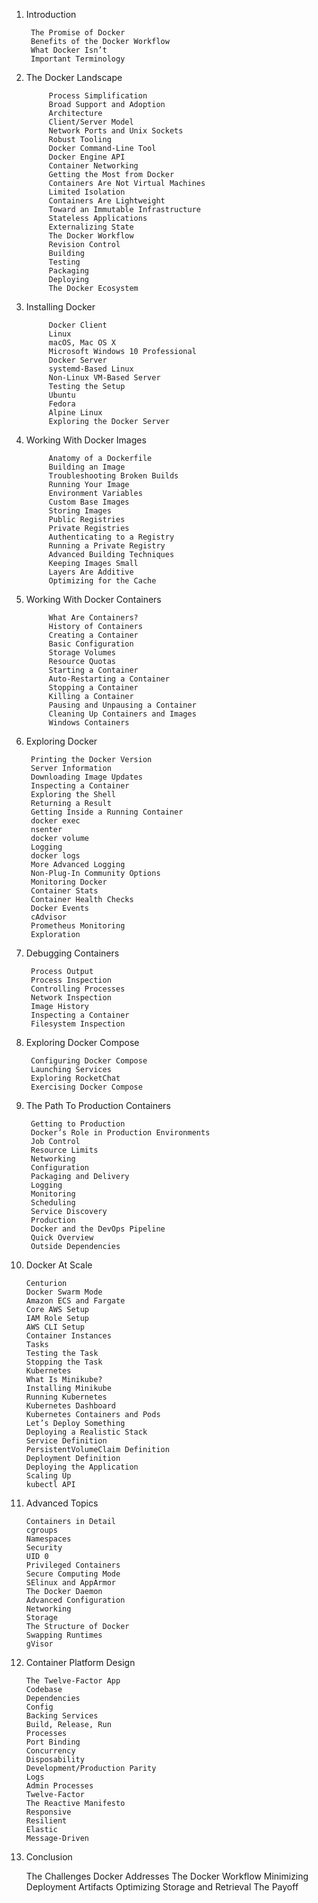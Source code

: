 1. Introduction
   
        The Promise of Docker
        Benefits of the Docker Workflow
        What Docker Isn’t
        Important Terminology

2. The Docker Landscape

            Process Simplification
            Broad Support and Adoption
            Architecture
            Client/Server Model
            Network Ports and Unix Sockets
            Robust Tooling
            Docker Command-Line Tool
            Docker Engine API
            Container Networking
            Getting the Most from Docker
            Containers Are Not Virtual Machines
            Limited Isolation
            Containers Are Lightweight
            Toward an Immutable Infrastructure
            Stateless Applications
            Externalizing State
            The Docker Workflow
            Revision Control
            Building
            Testing
            Packaging
            Deploying
            The Docker Ecosystem
 
3. Installing Docker
   
            Docker Client
            Linux
            macOS, Mac OS X
            Microsoft Windows 10 Professional
            Docker Server
            systemd-Based Linux
            Non-Linux VM-Based Server
            Testing the Setup
            Ubuntu
            Fedora
            Alpine Linux
            Exploring the Docker Server
 
4. Working With Docker Images

            Anatomy of a Dockerfile
            Building an Image
            Troubleshooting Broken Builds
            Running Your Image
            Environment Variables
            Custom Base Images
            Storing Images
            Public Registries
            Private Registries
            Authenticating to a Registry
            Running a Private Registry
            Advanced Building Techniques
            Keeping Images Small
            Layers Are Additive
            Optimizing for the Cache
 
5. Working With Docker Containers
   

            What Are Containers?
            History of Containers
            Creating a Container
            Basic Configuration
            Storage Volumes
            Resource Quotas
            Starting a Container
            Auto-Restarting a Container
            Stopping a Container
            Killing a Container
            Pausing and Unpausing a Container
            Cleaning Up Containers and Images
            Windows Containers
 
6. Exploring Docker
   
        Printing the Docker Version
        Server Information
        Downloading Image Updates
        Inspecting a Container
        Exploring the Shell
        Returning a Result
        Getting Inside a Running Container
        docker exec
        nsenter
        docker volume
        Logging
        docker logs
        More Advanced Logging
        Non-Plug-In Community Options
        Monitoring Docker
        Container Stats
        Container Health Checks
        Docker Events
        cAdvisor
        Prometheus Monitoring
        Exploration
 
7. Debugging Containers

        Process Output
        Process Inspection
        Controlling Processes
        Network Inspection
        Image History
        Inspecting a Container
        Filesystem Inspection
 
8. Exploring Docker Compose

        Configuring Docker Compose
        Launching Services
        Exploring RocketChat
        Exercising Docker Compose
 
9. The Path To Production Containers

        Getting to Production
        Docker’s Role in Production Environments
        Job Control
        Resource Limits
        Networking
        Configuration
        Packaging and Delivery
        Logging
        Monitoring
        Scheduling
        Service Discovery
        Production  
        Docker and the DevOps Pipeline
        Quick Overview
        Outside Dependencies
 
10. Docker At Scale
   
        Centurion
        Docker Swarm Mode
        Amazon ECS and Fargate
        Core AWS Setup
        IAM Role Setup
        AWS CLI Setup
        Container Instances
        Tasks
        Testing the Task
        Stopping the Task
        Kubernetes
        What Is Minikube?
        Installing Minikube
        Running Kubernetes
        Kubernetes Dashboard
        Kubernetes Containers and Pods
        Let’s Deploy Something
        Deploying a Realistic Stack
        Service Definition
        PersistentVolumeClaim Definition
        Deployment Definition
        Deploying the Application
        Scaling Up
        kubectl API
 
11. Advanced Topics
   

        Containers in Detail
        cgroups
        Namespaces
        Security
        UID 0
        Privileged Containers
        Secure Computing Mode
        SElinux and AppArmor
        The Docker Daemon
        Advanced Configuration
        Networking
        Storage
        The Structure of Docker
        Swapping Runtimes
        gVisor
 
12. Container Platform Design
   
        The Twelve-Factor App
        Codebase
        Dependencies
        Config
        Backing Services
        Build, Release, Run
        Processes
        Port Binding
        Concurrency
        Disposability
        Development/Production Parity
        Logs
        Admin Processes
        Twelve-Factor  
        The Reactive Manifesto
        Responsive
        Resilient
        Elastic
        Message-Driven
 
13. Conclusion

    The Challenges Docker Addresses
    The Docker Workflow
    Minimizing Deployment Artifacts
    Optimizing Storage and Retrieval
    The Payoff